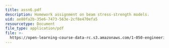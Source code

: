 ```yaml
---
title: assn6.pdf
description: Homework assignment on beam stress-strength models.
uid: ae80fa2b-35e6-7473-563e-2cf8e470efa5
resourcetype: Document
file_type: application/pdf
file: >-
  https://open-learning-course-data-rc.s3.amazonaws.com/1-050-engineering-mechanics-i-fall-2007/ae80fa2b35e67473563e2cf8e470efa5_assn6.pdf
---
```


